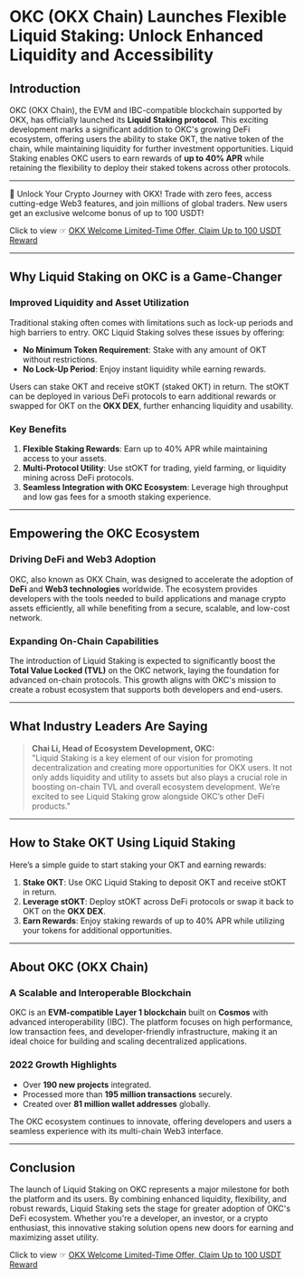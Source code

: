 # OKC (OKX Chain) Launches Flexible Liquid Staking: Unlock Enhanced Liquidity and Accessibility

## Introduction

OKC (OKX Chain), the EVM and IBC-compatible blockchain supported by OKX, has officially launched its **Liquid Staking protocol**. This exciting development marks a significant addition to OKC's growing DeFi ecosystem, offering users the ability to stake OKT, the native token of the chain, while maintaining liquidity for further investment opportunities. Liquid Staking enables OKC users to earn rewards of **up to 40% APR** while retaining the flexibility to deploy their staked tokens across other protocols.

---

🚀 Unlock Your Crypto Journey with OKX! Trade with zero fees, access cutting-edge Web3 features, and join millions of global traders. New users get an exclusive welcome bonus of up to 100 USDT!  

Click to view ☞ [OKX Welcome Limited-Time Offer, Claim Up to 100 USDT Reward](https://bit.ly/OKXe)

---

## Why Liquid Staking on OKC is a Game-Changer

### Improved Liquidity and Asset Utilization

Traditional staking often comes with limitations such as lock-up periods and high barriers to entry. OKC Liquid Staking solves these issues by offering:

- **No Minimum Token Requirement**: Stake with any amount of OKT without restrictions.  
- **No Lock-Up Period**: Enjoy instant liquidity while earning rewards.

Users can stake OKT and receive stOKT (staked OKT) in return. The stOKT can be deployed in various DeFi protocols to earn additional rewards or swapped for OKT on the **OKX DEX**, further enhancing liquidity and usability.

### Key Benefits

1. **Flexible Staking Rewards**: Earn up to 40% APR while maintaining access to your assets.  
2. **Multi-Protocol Utility**: Use stOKT for trading, yield farming, or liquidity mining across DeFi protocols.  
3. **Seamless Integration with OKC Ecosystem**: Leverage high throughput and low gas fees for a smooth staking experience.

---

## Empowering the OKC Ecosystem

### Driving DeFi and Web3 Adoption

OKC, also known as OKX Chain, was designed to accelerate the adoption of **DeFi** and **Web3 technologies** worldwide. The ecosystem provides developers with the tools needed to build applications and manage crypto assets efficiently, all while benefiting from a secure, scalable, and low-cost network.

### Expanding On-Chain Capabilities

The introduction of Liquid Staking is expected to significantly boost the **Total Value Locked (TVL)** on the OKC network, laying the foundation for advanced on-chain protocols. This growth aligns with OKC's mission to create a robust ecosystem that supports both developers and end-users.

---

## What Industry Leaders Are Saying

> **Chai Li, Head of Ecosystem Development, OKC:**  
> "Liquid Staking is a key element of our vision for promoting decentralization and creating more opportunities for OKX users. It not only adds liquidity and utility to assets but also plays a crucial role in boosting on-chain TVL and overall ecosystem development. We’re excited to see Liquid Staking grow alongside OKC’s other DeFi products."

---

## How to Stake OKT Using Liquid Staking

Here’s a simple guide to start staking your OKT and earning rewards:

1. **Stake OKT**: Use OKC Liquid Staking to deposit OKT and receive stOKT in return.  
2. **Leverage stOKT**: Deploy stOKT across DeFi protocols or swap it back to OKT on the **OKX DEX**.  
3. **Earn Rewards**: Enjoy staking rewards of up to 40% APR while utilizing your tokens for additional opportunities.

---

## About OKC (OKX Chain)

### A Scalable and Interoperable Blockchain

OKC is an **EVM-compatible Layer 1 blockchain** built on **Cosmos** with advanced interoperability (IBC). The platform focuses on high performance, low transaction fees, and developer-friendly infrastructure, making it an ideal choice for building and scaling decentralized applications.

### 2022 Growth Highlights

- Over **190 new projects** integrated.  
- Processed more than **195 million transactions** securely.  
- Created over **81 million wallet addresses** globally.

The OKC ecosystem continues to innovate, offering developers and users a seamless experience with its multi-chain Web3 interface.

---

## Conclusion

The launch of Liquid Staking on OKC represents a major milestone for both the platform and its users. By combining enhanced liquidity, flexibility, and robust rewards, Liquid Staking sets the stage for greater adoption of OKC's DeFi ecosystem. Whether you're a developer, an investor, or a crypto enthusiast, this innovative staking solution opens new doors for earning and maximizing asset utility.

Click to view ☞ [OKX Welcome Limited-Time Offer, Claim Up to 100 USDT Reward](https://bit.ly/OKXe)
